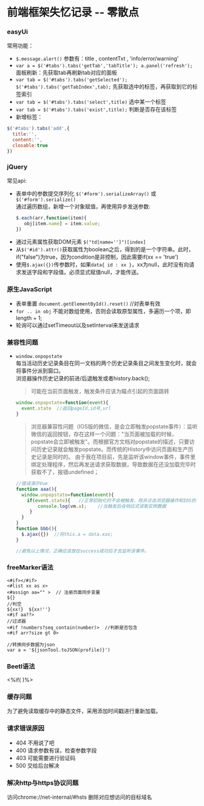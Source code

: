 # 前端框架失忆记录 -- 零散点 

### easyUi

常用功能：
* `$.message.alert()`  参数有：title , contentTxt , 'info/error/warning' 
* `var a = $('#tabs').tabs('getTab','tabTitle'); a.panel('refresh');`  面板刷新：先获取tab再刷新tab对应的面板
* `var tab = $('#tabs').tabs('getSelected');  $('#tabs').tabs('getTabIndex',tab);`  先获取选中的标签，再获取到它的标签索引
* `var tab = $('#tabs').tabs('select',title)`  选中某一个标签
* `var tab = $('#tabs').tabs('exist',title);`  判断是否存在该标签 
*  新增标签：
``` javascript
$('#tabs').tabs('add',{
  title:'',
  content:'',
  closable:true
})
```

### jQuery
常见api:
* 表单中的参数提交序列化 `$('#form').serializeArray()` 或 `$('#form').serialize()`  
通过遍历数组，新增一个对象赋值，再使用异步发送参数:
  ```javascript
  $.each(arr,function(item){
     obj[item.name] = item.value;
  })
  ```
* 通过元素属性获取DOM元素  `$("td[name='']")[index]` 
* 从`$('#id').attr()`获取属性为boolean之后，得到的是一个字符串。此时，if("false")为true，因为condition是非控制，因此需要if(xx == 'true')
* 使用`$.ajax({})`传参数时，如果`data{ id : xx }`，xx为null，此时没有向请求发送字段和字段值。必须显式赋值null，才能传送。 

### 原生JavaScript
* 表单重置 `document.getElementById().reset()` //对表单有效
* `for .. in obj` 不能对数组使用，否则会读取原型属性，多遍历一个项，即length + 1;
* 轮询可以通过setTimeout以及setInterval来发送请求

### 兼容性问题
* `window.onpopstate`    
  每当活动历史记录条目在同一文档的两个历史记录条目之间发生变化时，就会将事件分派到窗口。  
  浏览器操作历史记录的前进/后退触发或者history.back();  
  > 可能在当前页面触发，触发条件应该为瞄点引起的页面跳转
  ```javascript
  window.onpopstate=function(event){
    event.state  //返回pageId,id号,url
  }
  ```
  > 浏览器兼容性问题（IOS版的微信，是会立即触发popstate事件）：监听微信的返回按钮，存在这样一个问题："当页面被加载的时候，popstate会立即被触发"。而根据官方文档对popstate的描述，只要访问历史记录就会触发popstate。而传统的History中访问页面和生产历史记录是同时的。
  由于我在项目前，先是监听该window事件，事件里绑定处理程序，然后再发送请求获取数据，导致数据在还没加载完毕时获取不了，报错undefined；
  ```javascript
  //错误演示Vue
  function aaa(){
    window.onpopstate=function(event){
      if(event.state){   //正常初始化时不会被触发，除非点击浏览器操作和IOS的
          console.log(vm.a);    //当触发后会响应式读取实例数据
       }
    }
  }
  function bbb(){
    $.ajax({})  //将this.a = data.xxx;
  }
  
  //避免以上情况，正确应该放在success成功后才去监听该事件。
  ```

### freeMarker语法
```
<#if></#if>
<#list xx as x>
<#assign aa="" >  // 注册页面同步变量
${}
//判空
${xx!}  ${xx!''}
<#if aa??>
//过滤器
<#if !numbers?seq_contain(number)>  //判断是否包含
<#if arr?size gt 0>

//转换同步数据为json
var a = '${jsonTool.toJSON(profile)}')
```


### Beetl语法
<%if( )%>


### 缓存问题
为了避免读取缓存中的静态文件，采用添加时间戳进行重新加载。

### 请求错误原因
* 404 不用说了吧
* 400 请求参数有误，检查参数字段
* 403 可能需要进行验证码
* 500 交给后台解决

### 解决http与https协议问题
访问chrome://net-internal/#hsts
删除对应想访问的目标域名


